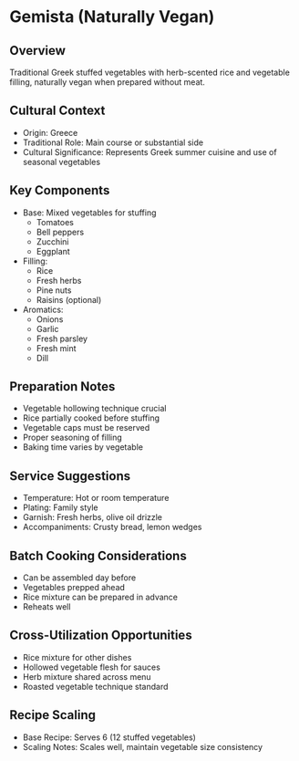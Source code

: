# Gemista (Naturally Vegan)

## Overview
Traditional Greek stuffed vegetables with herb-scented rice and vegetable filling, naturally vegan when prepared without meat.

## Cultural Context
- Origin: Greece
- Traditional Role: Main course or substantial side
- Cultural Significance: Represents Greek summer cuisine and use of seasonal vegetables

## Key Components
- Base: Mixed vegetables for stuffing
  - Tomatoes
  - Bell peppers
  - Zucchini
  - Eggplant
- Filling:
  - Rice
  - Fresh herbs
  - Pine nuts
  - Raisins (optional)
- Aromatics:
  - Onions
  - Garlic
  - Fresh parsley
  - Fresh mint
  - Dill

## Preparation Notes
- Vegetable hollowing technique crucial
- Rice partially cooked before stuffing
- Vegetable caps must be reserved
- Proper seasoning of filling
- Baking time varies by vegetable

## Service Suggestions
- Temperature: Hot or room temperature
- Plating: Family style
- Garnish: Fresh herbs, olive oil drizzle
- Accompaniments: Crusty bread, lemon wedges

## Batch Cooking Considerations
- Can be assembled day before
- Vegetables prepped ahead
- Rice mixture can be prepared in advance
- Reheats well

## Cross-Utilization Opportunities
- Rice mixture for other dishes
- Hollowed vegetable flesh for sauces
- Herb mixture shared across menu
- Roasted vegetable technique standard

## Recipe Scaling
- Base Recipe: Serves 6 (12 stuffed vegetables)
- Scaling Notes: Scales well, maintain vegetable size consistency 